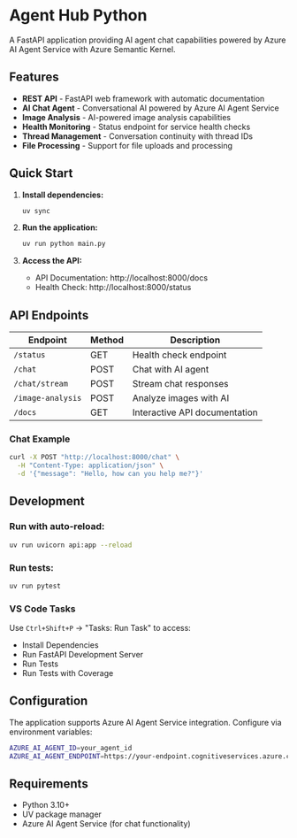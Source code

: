# Agent Hub Python

A FastAPI application providing AI agent chat capabilities powered by Azure AI Agent Service with Azure Semantic Kernel.

## Features

- **REST API** - FastAPI web framework with automatic documentation
- **AI Chat Agent** - Conversational AI powered by Azure AI Agent Service  
- **Image Analysis** - AI-powered image analysis capabilities
- **Health Monitoring** - Status endpoint for service health checks
- **Thread Management** - Conversation continuity with thread IDs
- **File Processing** - Support for file uploads and processing

## Quick Start

1. **Install dependencies:**
   ```bash
   uv sync
   ```

2. **Run the application:**
   ```bash
   uv run python main.py
   ```

3. **Access the API:**
   - API Documentation: http://localhost:8000/docs
   - Health Check: http://localhost:8000/status

## API Endpoints

| Endpoint | Method | Description |
|----------|---------|-------------|
| `/status` | GET | Health check endpoint |
| `/chat` | POST | Chat with AI agent |
| `/chat/stream` | POST | Stream chat responses |
| `/image-analysis` | POST | Analyze images with AI |
| `/docs` | GET | Interactive API documentation |

### Chat Example

```bash
curl -X POST "http://localhost:8000/chat" \
  -H "Content-Type: application/json" \
  -d '{"message": "Hello, how can you help me?"}'
```

## Development

### Run with auto-reload:
```bash
uv run uvicorn api:app --reload
```

### Run tests:
```bash
uv run pytest
```

### VS Code Tasks
Use `Ctrl+Shift+P` → "Tasks: Run Task" to access:
- Install Dependencies
- Run FastAPI Development Server  
- Run Tests
- Run Tests with Coverage

## Configuration

The application supports Azure AI Agent Service integration. Configure via environment variables:

```bash
AZURE_AI_AGENT_ID=your_agent_id
AZURE_AI_AGENT_ENDPOINT=https://your-endpoint.cognitiveservices.azure.com/
```

## Requirements

- Python 3.10+
- UV package manager
- Azure AI Agent Service (for chat functionality)